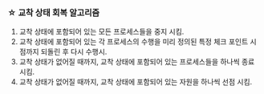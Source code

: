 ### ☆ 교착 상태 회복 알고리즘
1. 교착 상태에 포함되어 있는 모든 프로세스들을 중지 시킴.   
2. 교착 상태에 포함되어 있는 각 프로세스의 수행을 미리 정의된 특정 체크 포인트 시점까지 되돌린 후 다시 수행시.
3. 교착 상태가 없어질 때까지, 교착 상태에 포함되어 있는 프로세스들을 하나씩 종료시킴.
4. 교착 상태가 없어질 때까지, 교착 상태에 포함되어 있는 자원을 하나씩 선점 시킴.